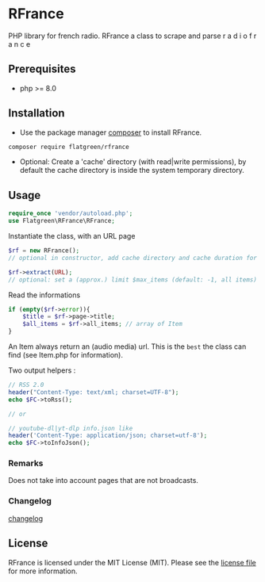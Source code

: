 # RFrance

PHP library for french radio.
RFrance a class to scrape and parse r a d i o f r a n c e

## Prerequisites
- php >= 8.0

## Installation
- Use the package manager [composer](https://getcomposer.org/) to install RFrance.
```bash
composer require flatgreen/rfrance
```
- Optional: Create a 'cache' directory (with read|write permissions), by default the cache directory is inside the system temporary directory.

## Usage

```php
require_once 'vendor/autoload.php';
use Flatgreen\RFrance\RFrance;
```

Instantiate the class, with an URL page

```php
$rf = new RFrance();
// optional in constructor, add cache directory and cache duration for page, 1 day by default.

$rf->extract(URL);
// optional: set a (approx.) limit $max_items (default: -1, all items)
```

Read the informations
```php
if (empty($rf->error)){
    $title = $rf->page->title;
    $all_items = $rf->all_items; // array of Item
}
```

An Item always return an (audio media) url. This is the `best` the class can find (see Item.php for information).

Two output helpers :

```php
// RSS 2.0
header("Content-Type: text/xml; charset=UTF-8");
echo $FC->toRss();

// or

// youtube-dl|yt-dlp info.json like
header('Content-Type: application/json; charset=utf-8');
echo $FC->toInfoJson();
```

### Remarks
Does not take into account pages that are not broadcasts.

### Changelog
[changelog](/CHANGELOG.md)

## License
RFrance is licensed under the MIT License (MIT). Please see the [license file](/LICENSE) for more information.